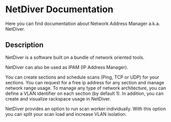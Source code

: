 # NetDiver Documentation
Here you can find documentation about Network Address Manager a.k.a. NetDiver.

## Description
NetDiver is a software built on a bundle of network oriented tools.

NetDiver can also be used as IPAM (IP Address Manager). 

You can create sections and schedule scans (Ping, TCP or UDP) for your sections.
You can request for a free ip address for any section and manage network range usage.
To manage any type of network architecture, you can define a VLAN identifier on each section (by default 1).
In addition, you can create and visualize rackspace usage in NetDiver.

NetDiver provides an option to run scan worker individually.
With this option you can split your scan load and increase VLAN isolation.
